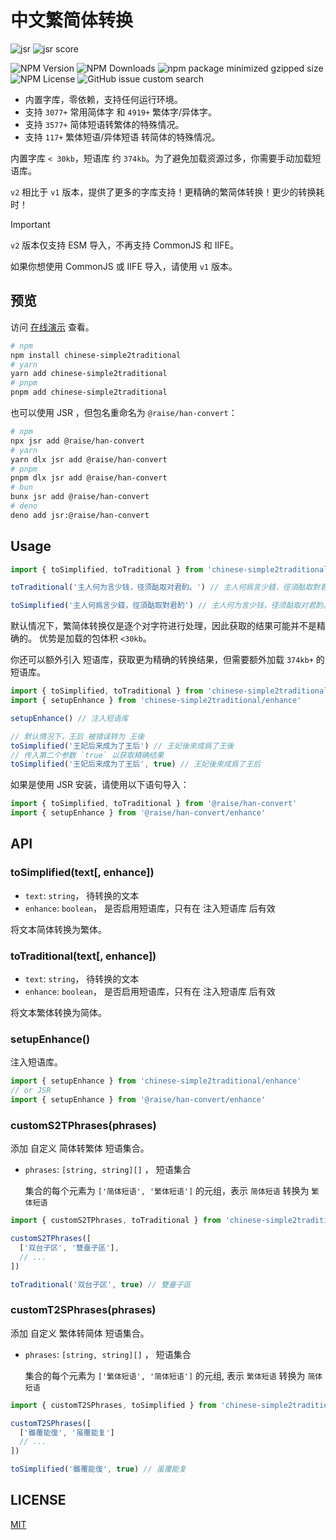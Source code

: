 # 中文繁简体转换

![jsr](https://jsr.io/badges/@raise/han-convert)
![jsr score](https://jsr.io/badges/@raise/han-convert/score)

![NPM Version](https://img.shields.io/npm/v/chinese-simple2traditional)
![NPM Downloads](https://img.shields.io/npm/dy/chinese-simple2traditional)
![npm package minimized gzipped size](https://img.shields.io/bundlejs/size/chinese-simple2traditional?label=gzip)
![NPM License](https://img.shields.io/npm/l/chinese-simple2traditional)
![GitHub issue custom search](https://img.shields.io/github/issues-search?query=repo%3Apengzhanbo%2Fchinese-simple2traditional%20is%3Aissue%20is%3Aopen%20&logo=github&label=issue%20open)

- 内置字库，零依赖，支持任何运行环境。
- 支持 `3077+` 常用简体字 和 `4919+` 繁体字/异体字。
- 支持 `3577+` 简体短语转繁体的特殊情况。
- 支持 `117+` 繁体短语/异体短语 转简体的特殊情况。

内置字库 `< 30kb`，短语库 约 `374kb`。为了避免加载资源过多，你需要手动加载短语库。

`v2` 相比于 `v1` 版本，提供了更多的字库支持！更精确的繁简体转换！更少的转换耗时！

> [!IMPORTANT]
> `v2` 版本仅支持 ESM 导入，不再支持 CommonJS 和 IIFE。
>
> 如果你想使用 CommonJS 或 IIFE 导入，请使用 `v1` 版本。

## 预览

访问 [在线演示](https://han-convert.netlify.app/) 查看。

``` sh
# npm
npm install chinese-simple2traditional
# yarn
yarn add chinese-simple2traditional
# pnpm
pnpm add chinese-simple2traditional
```

也可以使用 JSR ，但包名重命名为 `@raise/han-convert`：

```sh
# npm
npx jsr add @raise/han-convert
# yarn
yarn dlx jsr add @raise/han-convert
# pnpm
pnpm dlx jsr add @raise/han-convert
# bun
bunx jsr add @raise/han-convert
# deno
deno add jsr:@raise/han-convert
```

## Usage

``` js
import { toSimplified, toTraditional } from 'chinese-simple2traditional'

toTraditional('主人何为言少钱，径须酤取对君酌。') // 主人何爲言少錢，徑須酤取對君酌

toSimplified('主人何爲言少錢，徑須酤取對君酌') // 主人何为言少钱，径须酤取对君酌。
```

默认情况下，繁简体转换仅是逐个对字符进行处理，因此获取的结果可能并不是精确的。
优势是加载的包体积 `<30kb`。

你还可以额外引入 短语库，获取更为精确的转换结果，但需要额外加载 `374kb+` 的短语库。

```js
import { toSimplified, toTraditional } from 'chinese-simple2traditional'
import { setupEnhance } from 'chinese-simple2traditional/enhance'

setupEnhance() // 注入短语库

// 默认情况下，王后 被错误转为 王後
toSimplified('王妃后来成为了王后') // 王妃後來成爲了王後
// 传入第二个参数 `true` 以获取精确结果
toSimplified('王妃后来成为了王后', true) // 王妃後來成爲了王后
```

如果是使用 JSR 安装，请使用以下语句导入：

```js
import { toSimplified, toTraditional } from '@raise/han-convert'
import { setupEnhance } from '@raise/han-convert/enhance'
```

## API

### toSimplified(text[, enhance])

- `text`: `string`， 待转换的文本
- `enhance`: `boolean`， 是否启用短语库，只有在 注入短语库 后有效

将文本简体转换为繁体。

### toTraditional(text[, enhance])

- `text`: `string`， 待转换的文本
- `enhance`: `boolean`， 是否启用短语库，只有在 注入短语库 后有效

将文本繁体转换为简体。

### setupEnhance()

注入短语库。

```js
import { setupEnhance } from 'chinese-simple2traditional/enhance'
// or JSR
import { setupEnhance } from '@raise/han-convert/enhance'
```

### customS2TPhrases(phrases)

添加 自定义 简体转繁体 短语集合。

- `phrases`: `[string, string][]` ， 短语集合

  集合的每个元素为 `['简体短语', '繁体短语']` 的元组，表示 `简体短语` 转换为 `繁体短语`

```ts
import { customS2TPhrases, toTraditional } from 'chinese-simple2traditional'

customS2TPhrases([
  ['双台子区', '雙臺子區'],
  // ...
])

toTraditional('双台子区', true) // 雙臺子區
```

### customT2SPhrases(phrases)

添加 自定义 繁体转简体 短语集合。

- `phrases`: `[string, string][]` ， 短语集合

  集合的每个元素为 `['繁体短语', '简体短语']` 的元组, 表示 `繁体短语` 转换为 `简体短语`

```ts
import { customT2SPhrases, toSimplified } from 'chinese-simple2traditional'

customT2SPhrases([
  ['雖覆能復', '虽覆能复']
  // ...
])

toSimplified('雖覆能復', true) // 虽覆能复
```

## LICENSE

[MIT](./LICENSE)
